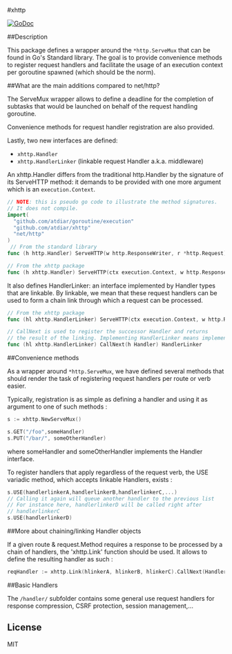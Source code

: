 #xhttp

[![GoDoc](https://godoc.org/github.com/atdiar/xhttp/gddo?status.svg)](http://godoc.org/github.com/atdiar/xhttp)

##Description

This package defines a wrapper around the `*http.ServeMux` that can be found
in Go's Standard library. The goal is to provide convenience methods to
register request handlers and facilitate the usage of an execution context
per goroutine spawned (which should be the norm).

##What are the main additions compared to net/http?

The ServeMux wrapper allows to define a deadline for the completion of
subtasks that would be launched on behalf of the request handling goroutine.

Convenience methods for request handler registration are also provided.

Lastly, two new interfaces are defined:
* `xhttp.Handler`
* `xhttp.HandlerLinker` (linkable request Handler a.k.a. middleware)

An xhttp.Handler differs from the traditional http.Handler by the signature
of its ServeHTTP method: it demands to be provided with one more argument
which is an `execution.Context`.

``` go
// NOTE: this is pseudo go code to illustrate the method signatures.
// It does not compile.
import(
  "github.com/atdiar/goroutine/execution"
  "github.com/atdiar/xhttp"
  "net/http"
)
 // From the standard library
func (h http.Handler) ServeHTTP(w http.ResponseWriter, r *http.Request)

// From the xhttp package
func (h xhttp.Handler) ServeHTTP(ctx execution.Context, w http.ResponseWriter, r *http.Request)

```
It also defines HandlerLinker: an interface implemented by Handler types
that are linkable.
By linkable, we mean that these request handlers can be used to form a
chain link through which a request can be processed.

``` go
// From the xhttp package
func (hl xhttp.HandlerLinker) ServeHTTP(ctx execution.Context, w http.ResponseWriter, r *http.Request)

// CallNext is used to register the successor Handler and returns
// the result of the linking. Implementing HandlerLinker means implementing Handler.
func (hl xhttp.HandlerLinker) CallNext(h Handler) HandlerLinker

```

##Convenience methods

As a wrapper around `*http.ServeMux`, we have defined several methods that should
render the task of registering request handlers per route or verb easier.

Typically, registration is as simple as defining a handler and using it
as argument to one of such methods :
``` go
s := xhttp.NewServeMux()

s.GET("/foo",someHandler)
s.PUT("/bar/", someOtherHandler)
```
where someHandler and someOtherHandler implements the Handler interface.

To register handlers that apply regardless of the request verb, the USE
variadic method, which accepts linkable Handlers, exists :

``` go
s.USE(handlerlinkerA,handlerlinkerB,handlerlinkerC,...)
// Calling it again will queue another handler to the previous list
// For instance here, handlerlinkerD will be called right after
// handlerlinkerC
s.USE(handlerlinkerD)
```

##More about chaining/linking Handler objects

If a given route & request.Method requires a response to be processed
by a chain of handlers, the 'xhttp.Link' function should be used.
It allows to define the resulting handler as such :

``` go
reqHandler := xhttp.Link(hlinkerA, hlinkerB, hlinkerC).CallNext(Handler)
```

##Basic Handlers

The `/handler/` subfolder contains some general use request handlers
for response compression, CSRF protection, session management,...

## License
MIT
